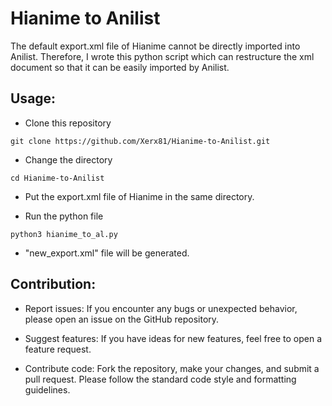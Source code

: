 # Hianime to Anilist

The default export.xml file of Hianime cannot be directly imported into Anilist. Therefore, I wrote this python script which can restructure the xml document so that it can be easily imported by Anilist.

## Usage:

- Clone this repository
```
git clone https://github.com/Xerx81/Hianime-to-Anilist.git
```

- Change the directory
```
cd Hianime-to-Anilist
```

- Put the export.xml file of Hianime in the same directory.

- Run the python file
```
python3 hianime_to_al.py
```

- "new_export.xml" file will be generated.

## Contribution:

- Report issues: If you encounter any bugs or unexpected behavior, please open an issue on the GitHub repository.

- Suggest features: If you have ideas for new features, feel free to open a feature request.

- Contribute code: Fork the repository, make your changes, and submit a pull request. Please follow the standard code style and formatting guidelines.
